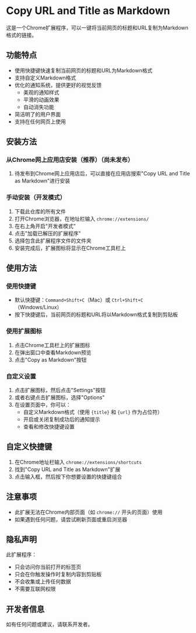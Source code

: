 # Copy URL and Title as Markdown

这是一个Chrome扩展程序，可以一键将当前网页的标题和URL复制为Markdown格式的链接。

## 功能特点

- 使用快捷键快速复制当前网页的标题和URL为Markdown格式
- 支持自定义Markdown格式
- 优化的通知系统，提供更好的视觉反馈
  - 美观的通知样式
  - 平滑的动画效果
  - 自动消失功能
- 简洁明了的用户界面
- 支持在任何网页上使用

## 安装方法

### 从Chrome网上应用店安装（推荐）（尚未发布）

1. 待发布到Chrome网上应用店后，可以直接在应用店搜索"Copy URL and Title as Markdown"进行安装

### 手动安装（开发模式）

1. 下载此仓库的所有文件
2. 打开Chrome浏览器，在地址栏输入 `chrome://extensions/`
3. 在右上角开启"开发者模式"
4. 点击"加载已解压的扩展程序"
5. 选择包含此扩展程序文件的文件夹
6. 安装完成后，扩展图标将显示在Chrome工具栏上

## 使用方法

### 使用快捷键

- 默认快捷键：`Command+Shift+C`（Mac）或 `Ctrl+Shift+C`（Windows/Linux）
- 按下快捷键后，当前网页的标题和URL将以Markdown格式复制到剪贴板

### 使用扩展图标

1. 点击Chrome工具栏上的扩展图标
2. 在弹出窗口中查看Markdown预览
3. 点击"Copy as Markdown"按钮

### 自定义设置

1. 点击扩展图标，然后点击"Settings"按钮
2. 或者右键点击扩展图标，选择"Options"
3. 在设置页面中，你可以：
   - 自定义Markdown格式（使用 `{title}` 和 `{url}` 作为占位符）
   - 开启或关闭复制成功后的通知提示
   - 查看和修改快捷键设置

## 自定义快捷键

1. 在Chrome地址栏输入 `chrome://extensions/shortcuts`
2. 找到"Copy URL and Title as Markdown"扩展
3. 点击输入框，然后按下你想要设置的快捷键组合

## 注意事项

- 此扩展无法在Chrome内部页面（如 `chrome://` 开头的页面）使用
- 如果遇到任何问题，请尝试刷新页面或重启浏览器

## 隐私声明

此扩展程序：
- 只会访问你当前打开的标签页
- 只会在你触发操作时复制内容到剪贴板
- 不会收集或上传任何数据
- 不需要互联网权限

## 开发者信息

如有任何问题或建议，请联系开发者。
